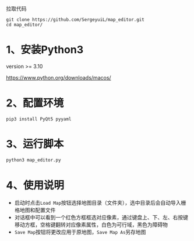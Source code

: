 拉取代码
```shell
git clone https://github.com/SergeyuiL/map_editor.git
cd map_editor/
```

# 1、安装Python3
version >= 3.10

https://www.python.org/downloads/macos/

# 2、配置环境
```shell
pip3 install PyQt5 pyyaml
```

# 3、运行脚本
```python
python3 map_editor.py
```

# 4、使用说明
- 启动时点击```Load Map```按钮选择地图目录（文件夹），选中目录后会自动导入栅格地图和配置文件
- 对话框中可以看到一个红色方框框选对应像素，通过键盘上、下、左、右按键移动方框，空格键翻转对应像素属性，白色为可行域，黑色为障碍物
- ```Save Map```按钮将更改应用于原地图，```Save Map As```另存地图